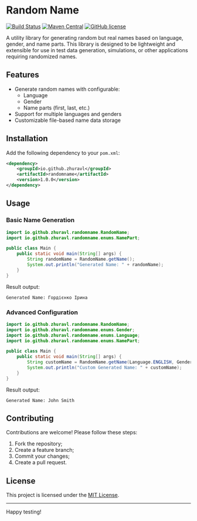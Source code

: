 # Random Name

[![Build Status](https://img.shields.io/badge/build-passing-brightgreen)](https://example.com/build-status) [![Maven Central](https://img.shields.io/maven-central/v/io.github.zhuravl/randomname)](https://search.maven.org/artifact/io.github.zhuravl/randomname) [![GitHub license](https://img.shields.io/badge/license-MIT-blue.svg)](https://mit-license.org/)

A utility library for generating random but real names based on language, gender, and name parts. This library is
designed to be
lightweight and extensible for use in test data generation, simulations, or other applications requiring randomized
names.

## Features

- Generate random names with configurable:
  - Language
  - Gender
  - Name parts (first, last, etc.)
- Support for multiple languages and genders
- Customizable file-based name data storage

## Installation

Add the following dependency to your `pom.xml`:

```xml
<dependency>
    <groupId>io.github.zhuravl</groupId>
    <artifactId>randomname</artifactId>
    <version>1.0.0</version>
</dependency>
```

## Usage

### Basic Name Generation

```java
import io.github.zhuravl.randomname.RandomName;
import io.github.zhuravl.randomname.enums.NamePart;

public class Main {
    public static void main(String[] args) {
        String randomName = RandomName.getName();
        System.out.println("Generated Name: " + randomName);
    }
}
```

Result output:

```
Generated Name: Гордієнко Ірина
```

### Advanced Configuration

```java
import io.github.zhuravl.randomname.RandomName;
import io.github.zhuravl.randomname.enums.Gender;
import io.github.zhuravl.randomname.enums.Language;
import io.github.zhuravl.randomname.enums.NamePart;

public class Main {
    public static void main(String[] args) {
        String customName = RandomName.getName(Language.ENGLISH, Gender.MALE, NamePart.FIRST, NamePart.LAST);
        System.out.println("Custom Generated Name: " + customName);
    }
}
```

Result output:

```
Generated Name: John Smith
```

## Contributing

Contributions are welcome! Please follow these steps:

1. Fork the repository;
2. Create a feature branch;
3. Commit your changes;
4. Create a pull request.

## License

This project is licensed under the [MIT License](https://mit-license.org).

---

Happy testing!
